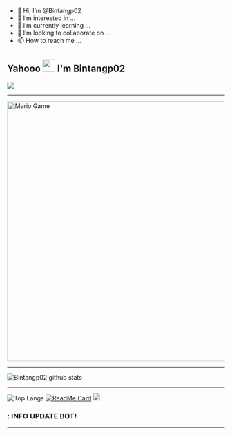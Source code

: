 - 👋 Hi, I’m @Bintangp02
- 👀 I’m interested in ...
- 🌱 I’m currently learning ...
- 💞️ I’m looking to collaborate on ...
- 📫 How to reach me ...

## Yahooo <img src="https://github.com/TheDudeThatCode/TheDudeThatCode/blob/master/Assets/Hi.gif" width="29px"> I'm Bintangp02
<img align="center" height="auto" src="https://github.com/Bintangp02/bot-whatsapp/tree/main/img"/>

___

<img src="https://github.com/TheDudeThatCode/TheDudeThatCode/blob/master/Assets/Mario_Gameplay.gif" alt="Mario Game" width="600" />

___

![Bintangp02 github stats](https://github-readme-stats.vercel.app/api?username=Bintangp02&show_icons=true&theme=buefy&show_owner=true)
___

![Top Langs](https://github-readme-stats.vercel.app/api/top-langs/?username=Bintangp02&theme=buefy)
[![ReadMe Card](https://github-readme-stats.vercel.app/api/pin/?username=Bintangp02&repo=Bintangp02&theme=buefy)](https://github.com/Bintangp02/termux-wabot)
![](https://github-profile-trophy.vercel.app/?username=Bintangp02&row=2&column=3)

### : INFO UPDATE BOT!

<!--INFO UPDATE BOT!-->
<!--INFO UPDATE BOT!-->

---
